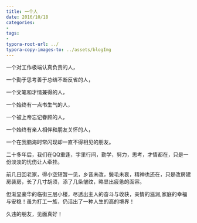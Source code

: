 ```yaml
---
title: 一个人
date: 2016/10/18
categories: 
- 
tags: 
- 
typora-root-url: ../
typora-copy-images-to: ../assets/blogImg
---
```


一个对工作极端认真负责的人，

一个勤于思考善于总结不断反省的人，

一个文笔和才情兼得的人，

一个始终有一点书生气的人，

一个被上帝忘记眷顾的人，

一个始终有亲人相伴和朋友关怀的人，

一个在我脑海时常闪现却一直不得相见的朋友。



二十多年后，我们在QQ重逢，字里行间，勤学，努力，思考，才情都在，只是一份淡淡的忧伤让人牵挂。





前几日回老家，得小空短暂一见，乡音未改，鬓毛未衰，精神也还在，只是改房建房装房，长了几寸胡须，添了几条皱纹，略显出疲惫的面容。



但渐显豪华的临街三层小楼，尽透出主人的奋斗与收获，亲情的滋润,家庭的幸福与安稳！虽为打工一族，仍活出了一种人生的高的境界！



久违的朋友，见面真好！

